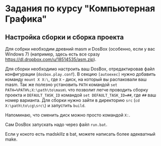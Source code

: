 ﻿Задания по курсу "Компьютерная Графика"
=======================================


Настройка сборки и сборка проекта
---------------------------------


Для собрки необходим древний masm и DosBox (особенно, если у вас Windows 7) (например, здесь есть все сразу https://dl.dropbox.com/u/18514535/asm.zip).

Для сборки необходимо настроить ваш DosBox, отредактировав файл конфигурации (``dosbox.play.conf``).
В секцию ``[autoexec]`` нужно добавить команду ``mount X X:\``, где ``X`` - диск, на который вы распаковали ваш masm.
Так же полезно установить ``PATH`` командой ``set PATH=%PATH%;X:\path\to\masm\`` 
что позволит легче проводить сборку проекта и ``DEFAULT_TASK_ID`` командой ``set DEFAULT_TASK_ID=##``, где ``##`` ваш номер варианта.
Для сборки нужно зайти в директорию ``src`` (``cd X:\path\to\cg\src\``) и запустить ``build``.

Напоминаю, что сменить диск можно просто командой ``X:``.

Сам DosBox запускать надо через файл ``run.bat``.

Если у кокото есть madskillz в bat, можете написать более адекватный make.